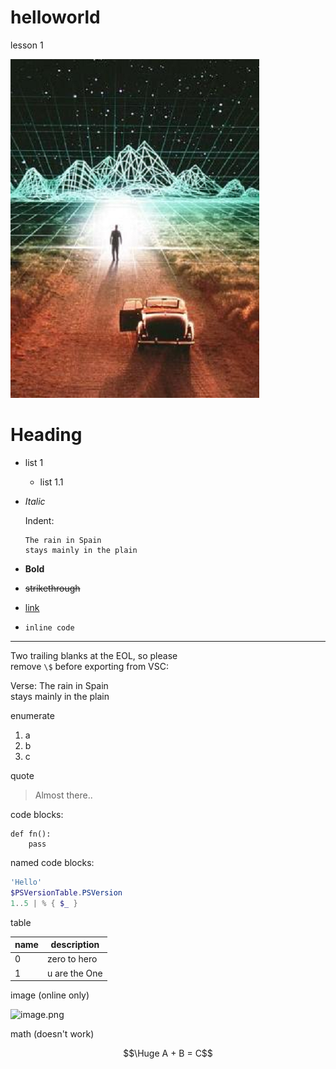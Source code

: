 # helloworld
lesson 1

![](res/13th-Floor.png)

# Heading

- list 1
  - list 1.1
- *Italic*

    Indent:
    ```
    The rain in Spain
    stays mainly in the plain
    ```
- **Bold**
- ~~strikethrough~~
- [link](http://example.com)
- `inline code`

---

Two trailing blanks at the EOL, so please  
remove `\$` before exporting from VSC:  

Verse: The rain in Spain  
stays mainly in the plain

enumerate

1. a
1. b
1. c

quote

> Almost there..

code blocks:

```
def fn():
    pass
```
named code blocks:

```powershell
'Hello'
$PSVersionTable.PSVersion
1..5 | % { $_ }
```

table

| name | description |
|-|-|
|  0   | zero to hero |
|  1   | u are the One |

image (online only)

![image.png](https://qiita-image-store.s3.ap-northeast-1.amazonaws.com/0/167409/dc34f53f-7003-9dce-2fd6-a58aa53013fb.png)

math (doesn't work)

$$\Huge A + B = C$$
